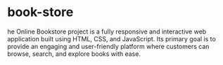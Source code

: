 # book-store
he Online Bookstore project is a fully responsive and interactive web application built using HTML, CSS, and JavaScript. Its primary goal is to provide an engaging and user-friendly platform where customers can browse, search, and explore books with ease.
